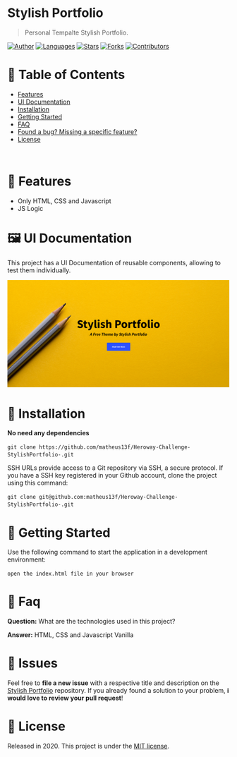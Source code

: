 ﻿# Stylish Portfolio

> Personal Tempalte Stylish Portfolio.

[![Author](https://img.shields.io/badge/author-matheus13f-ff9000?style=flat-square)](https://github.com/matheus13f)
[![Languages](https://img.shields.io/github/languages/count/matheus13f/Heroway-Challenge-StylishPortfolio-?color=%23ff9000&style=flat-square)](#)
[![Stars](https://img.shields.io/github/stars/matheus13f/Heroway-Challenge-StylishPortfolio-?color=ff9000&style=flat-square)](https://github.com/matheus13f/Heroway-Challenge-StylishPortfolio-/stargazers)
[![Forks](https://img.shields.io/github/forks/matheus13f/Heroway-Challenge-StylishPortfolio-?color=%23ff9000&style=flat-square)](https://github.com/matheus13f/Heroway-Challenge-StylishPortfolio-/network/members)
[![Contributors](https://img.shields.io/github/contributors/matheus13f/Heroway-Challenge-StylishPortfolio-?color=ff9000&style=flat-square)](https://github.com/matheus13f/Heroway-Challenge-StylishPortfolio-/graphs/contributors)

# :pushpin: Table of Contents

- [Features](#rocket-features)
- [UI Documentation](#framed_picture-ui-documentation)
- [Installation](#construction_worker-installation)
- [Getting Started](#runner-getting-started)
- [FAQ](#postbox-faq)
- [Found a bug? Missing a specific feature?](#bug-issues)
- [License](#closed_book-license)

<br />

# :rocket: Features

- Only HTML, CSS and Javascript
- JS Logic

# :framed_picture: UI Documentation

This project has a UI Documentation of reusable components, allowing to test them individually.

<p align="left">
   <img src="./img/home.png" />
</p>

# :construction_worker: Installation

**No need any dependencies**

`git clone https://github.com/matheus13f/Heroway-Challenge-StylishPortfolio-.git`

SSH URLs provide access to a Git repository via SSH, a secure protocol. If you have a SSH key registered in your Github account, clone the project using this command:

`git clone git@github.com:matheus13f/Heroway-Challenge-StylishPortfolio-.git`

# :runner: Getting Started

Use the following command to start the application in a development environment:

`open the index.html file in your browser`

# :postbox: Faq

**Question:** What are the technologies used in this project?

**Answer:** HTML, CSS and Javascript Vanilla

# :bug: Issues

Feel free to **file a new issue** with a respective title and description on the [Stylish Portfolio](https://github.com/matheus13f/Heroway-Challenge-StylishPortfolio-/issues) repository. If you already found a solution to your problem, **i would love to review your pull request**!

# :closed_book: License

Released in 2020.
This project is under the [MIT license](https://github.com/matheus13f/Heroway-Challenge-StylishPortfolio-/master/LICENSE).
